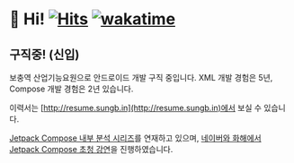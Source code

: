 # 👋 Hi! [![Hits](https://hits.seeyoufarm.com/api/count/incr/badge.svg?url=https%3A%2F%2Fgithub.com%2Fjisungbin%2Fjisungbin&count_bg=%2396D667&title_bg=%23555555&icon=ghostery.svg&icon_color=%23FFFFFF&title=see+my+profile&edge_flat=false)](https://github.com/jisungbin/fashion-guide) [![wakatime](https://wakatime.com/badge/user/2da851dd-14d7-47dd-821a-7d902e52c1c2.svg)](https://github.com/jisungbin/univ)

## 구직중! (신입)

보충역 산업기능요원으로 안드로이드 개발 구직 중입니다. XML 개발 경험은 5년, Compose 개발 경험은 2년 있습니다.

이력서는 [http://resume.sungb.in](http://resume.sungb.in)에서 보실 수 있습니다.

[Jetpack Compose 내부 분석 시리즈](https://sungbin.land/jetpack-compose-%EB%B6%84%EC%84%9D%ED%95%98%EA%B8%B0-%EB%AA%A9%EC%B0%A8-9d0c26d2efdc)를 연재하고 있으며, [네이버와 화해에서 Jetpack Compose 초청 강연](https://speakerdeck.com/jisungbin/jetpack-compose-a-to-z-full)을 진행하였습니다.
